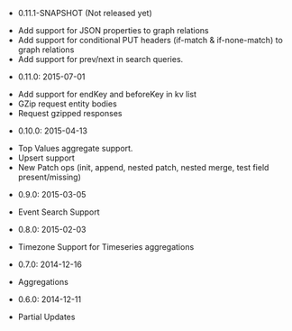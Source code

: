 - 0.11.1-SNAPSHOT (Not released yet)
 * Add support for JSON properties to graph relations
 * Add support for conditional PUT headers (if-match & if-none-match) to graph relations
 * Add support for prev/next in search queries.
- 0.11.0: 2015-07-01
 * Add support for endKey and beforeKey in kv list
 * GZip request entity bodies
 * Request gzipped responses
- 0.10.0: 2015-04-13
 * Top Values aggregate support.
 * Upsert support
 * New Patch ops (init, append, nested patch, nested merge, test field present/missing)
- 0.9.0: 2015-03-05
 * Event Search Support
- 0.8.0: 2015-02-03
 * Timezone Support for Timeseries aggregations
- 0.7.0: 2014-12-16
 * Aggregations
- 0.6.0: 2014-12-11
 * Partial Updates
